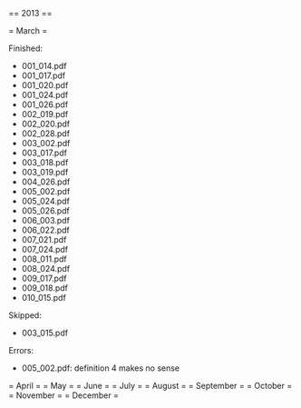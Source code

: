  == 2013 ==
 
 = March =

Finished:
 
- 001_014.pdf
- 001_017.pdf
- 001_020.pdf
- 001_024.pdf
- 001_026.pdf
- 002_019.pdf
- 002_020.pdf
- 002_028.pdf
- 003_002.pdf
- 003_017.pdf
- 003_018.pdf
- 003_019.pdf
- 004_026.pdf
- 005_002.pdf
- 005_024.pdf
- 005_026.pdf
- 006_003.pdf
- 006_022.pdf
- 007_021.pdf
- 007_024.pdf
- 008_011.pdf
- 008_024.pdf
- 009_017.pdf
- 009_018.pdf
- 010_015.pdf

Skipped:

- 003_015.pdf

Errors:

- 005_002.pdf: definition 4 makes no sense

 = April =
 = May =
 = June =
 = July =
 = August =
 = September =
 = October =
 = November =
 = December =
